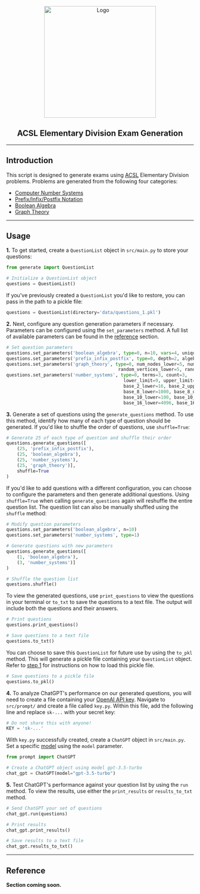 <div align='center'>
  <a href='https://sanghani.cs.vt.edu/'><img src="https://sanghani.cs.vt.edu/wp-content/themes/FoundationPress/assets/images/logos/sanghani_footer.svg" alt="Logo"width="300"/></a>
</div>
<div align='center'>
  <h2><b>ACSL Elementary Division Exam Generation</b>
</div>

---
<h2>Introduction</h2>

This script is designed to generate exams using <a href='https://www.acsl.org/about'>ACSL</a> Elementary Division problems. Problems are generated from the following four categories:
<ul>
<li><a href='http://datafiles.acsl.org/samples/contest1/1elementary.pdf'>Computer Number Systems</a></li>
<li><a href='http://datafiles.acsl.org/samples/contest2/2elementary.pdf'>Prefix/Infix/Postfix Notation</a></li>
<li><a href='http://datafiles.acsl.org/samples/contest3/3elementary.pdf'>Boolean Algebra</a></li>
<li><a href='http://datafiles.acsl.org/samples/contest4/4elementary.pdf'>Graph Theory</a></li>
</ul>

---

<h2>Usage</h2>

<b id="one">1.</b> To get started, create a `QuestionList` object in `src/main.py` to store your questions:

```py
from generate import QuestionList

# Initialize a QuestionList object
questions = QuestionList()
```

If you've previously created a `QuestionList` you'd like to restore, you can pass in the path to a pickle file:

```py
questions = QuestionList(directory='data/questions_1.pkl')
```

**2.** Next, configure any question generation parameters if necessary. Parameters can be configured using the `set_parameters` method. A full list of available parameters can be found in the <a href="#reference">reference</a> section.

```py
# Set question parameters
questions.set_parameters('boolean_algebra', type=0, n=10, vars=4, unique=2, const=True)
questions.set_parameters('prefix_infix_postfix', type=0, depth=2, algebra=False)
questions.set_parameters('graph_theory', type=0, num_nodes_lower=5, num_nodes_upper=6, generate_images=False,
                                          random_vertices_lower=5, random_vertices_upper=10)
questions.set_parameters('number_systems', type=0, terms=3, count=3,
                                            lower_limit=9, upper_limit=30, range=10,
                                            base_2_lower=16, base_2_upper=64,
                                            base_8_lower=1000, base_8_upper=7777,
                                            base_10_lower=100, base_10_upper=1000,
                                            base_16_lower=4096, base_16_upper=65535)
```

**3.** Generate a set of questions using the `generate_questions` method. To use this method, identify how many of each type of question should be generated. If you'd like to shuffle the order of questions, use `shuffle=True`:

```py
# Generate 25 of each type of question and shuffle their order
questions.generate_questions([
    (25, 'prefix_infix_postfix'),
    (25, 'boolean_algebra'),
    (25, 'number_systems'),
    (25, 'graph_theory')],
    shuffle=True
)
```

If you'd like to add questions with a different configuration, you can choose to configure the parameters and then generate additional questions. Using `shuffle=True` when calling `generate_questions` again will reshuffle the entire question list. The question list can also be manually shuffled using the `shuffle` method:

```py
# Modify question parameters
questions.set_parameters('boolean_algebra', n=10)
questions.set_parameters('number_systems', type=1)

# Generate questions with new parameters
questions.generate_questions([
    (1, 'boolean_algebra'),        
    (3, 'number_systems')]
)

# Shuffle the question list
questions.shuffle()
```

To view the generated questions, use `print_questions` to view the questions in your terminal or `to_txt` to save the questions to a text file. The output will include both the questions and their answers.

```py
# Print questions
questions.print_questions()

# Save questions to a text file
questions.to_txt()
```

You can choose to save this `QuestionList` for future use by using the `to_pkl` method. This will generate a pickle file containing your `QuestionList` object. Refer to <a href="#one">step 1</a> for instructions on how to load this pickle file.

```py
# Save questions to a pickle file
questions.to_pkl()
```

**4.** To analyze ChatGPT's performance on our generated questions, you will need to create a file containing your <a href='https://platform.openai.com/account/api-keys'> OpenAI API key</a>. Navigate to `src/prompt/` and create a file called `key.py`. Within this file, add the following line and replace `sk-...` with your secret key:

```py
# Do not share this with anyone!
KEY = 'sk-...'
```

With `key.py` successfully created, create a `ChatGPT` object in `src/main.py`. Set a specific <a href='https://platform.openai.com/docs/models/overview'>model</a> using the `model` parameter.

```py
from prompt import ChatGPT

# Create a ChatGPT object using model gpt-3.5-turbo
chat_gpt = ChatGPT(model="gpt-3.5-turbo")
```

**5.** Test ChatGPT's performance against your question list by using the `run` method. To view the results, use either the `print_results` or `results_to_txt` method.

```py
# Send ChatGPT your set of questions
chat_gpt.run(questions)

# Print results
chat_gpt.print_results()

# Save results to a text file
chat_gpt.results_to_txt()
```

---

<h2 id="reference">Reference</h2>

**Section coming soon.**

